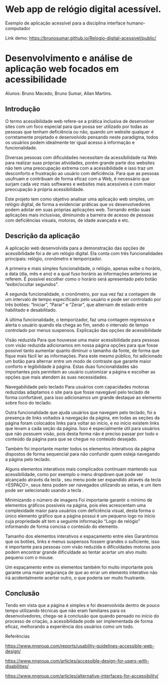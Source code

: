 # Web app de relógio digital acessível.
Exemplo de aplicação acessível para a disciplina interface humano-computador

Link demo: https://brunosumar.github.io/Relogio-digital-acessivel/public/

# Desenvolvimento e análise de aplicação web focados em acessibilidade 

Alunos: Bruno Macedo, Bruno Sumar, Allan Martins.

## Introdução

O termo acessibilidade web refere-se a prática inclusiva de desenvolver sites com um foco especial para que possa ser utilizado por todas as pessoas que tenham deficiência ou não, quando um website qualquer é corretamente projetado e desenvolvido pensando neste paradigma, todos os usuários podem idealmente ter igual acesso à informação e funcionalidade.

Diversas pessoas com dificuldades necessitam da acessibilidade na Web para realizar suas próprias atividades, porém grande parte dos websites não tem uma preocupação extrema com a acessibilidade e isso traz um desconforto e frustração ao usuário com deficiência. Para que as pessoas usufruam e contribuam de forma eficaz com a Web, é necessário que surjam cada vez mais softwares e websites mais acessíveis e com maior preocupação à própria acessibilidade.

Este projeto tem como objetivo analisar uma aplicação web simples, um relógio digital, de forma a evidenciar práticas que os desenvolvedores podem adotar em suas próprias aplicações web. Tornando então suas aplicações  mais inclusivas, diminuindo a barreira de acesso de pessoas com deficiências visuais, motoras, de idade avançada e etc.


## Descrição da aplicação

A aplicação web desenvolvida para a demonstração das opções de acessibilidade foi a de um relógio digital. Ela conta com três funcionalidades principais: relógio, cronômetro e temporizador. 

A primeira e mais simples funcionalidade, o relógio, apenas exibe o horário, a data (dia, mês e ano) e a qual fuso horário as informações anteriores se referem. É possível escolher como o horário será apresentado pelo botão “exibir/ocultar segundos".

A segunda funcionalidade, o cronômetro, por sua vez faz a contagem de um intervalo de tempo especificado pelo usuário e pode ser controlado por três botões: “Iniciar”, “Parar” e “Zerar”, que alternam de estado entre habilitado e desabilitado.
 
A última funcionalidade, o temporizador, faz uma contagem regressiva e alerta o usuário quando ela chega ao fim, sendo o intervalo de tempo controlado por menus suspensos.
Explicação das opções de acessibilidade

Visão reduzida
Para que houvesse uma maior acessibilidade para pessoas com visão reduzida adicionamos em nossa página opções para que fosse possível tanto aumentar quanto diminuir o tamanho da fonte, de forma que fique mais fácil ler as informações. Para este mesmo público, foi adicionado um botão para alternar entre um modo de contraste que garante maior conforto e legibilidade à página. Estas duas funcionalidades são importantes pois permitem ao usuário customizar a página e escolher as opções que mais atendem às suas necessidades.

Navegabilidade pelo teclado
Para usuários com capacidades motoras reduzidas adaptamos o site para que fosse navegável pelo teclado de forma confortável, para isso adicionamos um grande destaque ao elemento sobre foco do teclado.

Outra funcionalidade que ajuda usuários que navegam pelo teclado, foi a presença de links voltados à navegação da página, em todas as seções da página foram colocados links para voltar ao início, e no início existem links que levam a cada seção da página. Ìsso é especialmente útil para usuários que não possuem visão, pois desta forma não é preciso passar por todo o conteúdo da página para que se chegue no conteúdo desejado.

Também foi importante manter todos os elementos interativos da página dispostos de forma sequencial para não confundir quem esteja navegando a página pelo teclado.

Alguns elementos interativos mais complicados continuam mantendo sua acessibilidade, como por exemplo o menu dropdown que pode ser alcançado através da tecla <TAB>, seu menu pode ser expandido através da tecla <ESPAÇO>, seus itens podem ser navegados utilizando as setas, e um item pode ser selecionado usando a tecla <ENTER>. 

Minimizando o número de imagens
Foi importante garantir o mínimo de elementos gráficos possíveis na página, pois eles acrescentam uma complexidade maior para usuários com deficiência visual, desta forma o único elemento gráfico que a página possui é um pequeno logo no início cuja propriedade alt tem a seguinte informação “Logo de relógio” informando de forma concisa o conteúdo do elemento. 

Tamanho dos elementos interativos e espaçamento entre eles
Garantimos que os botões, links e menus suspensos fossem grandes o suficiente, isso é importante para pessoas com visão reduzida e dificuldades motoras pois podem encontrar grande dificuldade ao tentar acertar um alvo muito pequeno com o mouse.

Um espaçamento entre os elementos também foi muito importante pois garante uma maior segurança de que ao errar um elemento interativo não irá acidentalmente acertar outro, o que poderia ser muito frustrante.

## Conclusão

Tendo em vista que a página é simples e foi desenvolvida dentro de pouco tempo utilizando técnicas que não eram familiares para os desenvolvedores, chega-se à conclusão que quando pensado no início do processo de criação, a acessibilidade pode ser implementada de forma eficaz, melhorando a experiência dos usuários como um todo.


Referências

https://www.nngroup.com/reports/usability-guidelines-accessible-web-design/

https://www.nngroup.com/articles/accessible-design-for-users-with-disabilities/

https://www.nngroup.com/articles/alternative-interfaces-for-accessibility/




